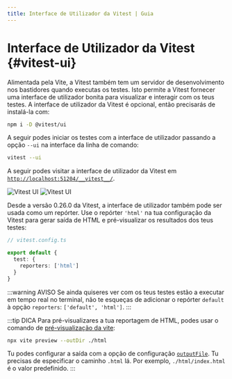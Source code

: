 ```yaml
---
title: Interface de Utilizador da Vitest | Guia
---
```


# Interface de Utilizador da Vitest {#vitest-ui}

Alimentada pela Vite, a Vitest também tem um servidor de desenvolvimento nos bastidores quando executas os testes. Isto permite a Vitest fornecer uma interface de utilizador bonita para visualizar e interagir com os teus testes. A interface de utilizador da Vitest é opcional, então precisarás de instalá-la com:

```bash
npm i -D @vitest/ui
```

A seguir podes iniciar os testes com a interface de utilizador passando a opção `--ui` na interface da linha de comando:

```bash
vitest --ui
```

A seguir podes visitar a interface de utilizador da Vitest em [`http://localhost:51204/__vitest__/`](http://localhost:51204/__vitest__/).


<img alt="Vitest UI" img-light src="https://user-images.githubusercontent.com/11247099/171992267-5cae2fa0-b927-400a-8eb1-da776974cb61.png">
<img alt="Vitest UI" img-dark src="https://user-images.githubusercontent.com/11247099/171992272-7c6057e2-80c3-4b17-a7b6-0ac28e5a5e0b.png">

Desde a versão 0.26.0 da Vitest, a interface de utilizador também pode ser usada como um repórter. Use o repórter `'html'` na tua configuração da Vitest para gerar saída de HTML e pré-visualizar os resultados dos teus testes:

```ts
// vitest.config.ts

export default {
  test: {
    reporters: ['html']
  }
}
```

:::warning AVISO
Se ainda quiseres ver com os teus testes estão a executar em tempo real no terminal, não te esqueças de adicionar o repórter `default` à opção `reporters`: `['default', 'html']`.
:::

:::tip DICA
Para pré-visualizares a tua reportagem de HTML, podes usar o comando de [pré-visualização da vite](https://pt.vitejs.dev/guide/cli#vite-preview):

```sh
npx vite preview --outDir ./html
```

Tu podes configurar a saída com a opção de configuração [`outputFile`](/config/#outputfile). Tu precisas de especificar o caminho `.html` lá. Por exemplo, `./html/index.html` é o valor predefinido.
:::
